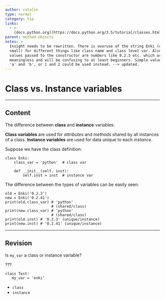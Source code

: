 ```yaml
---
author: catalin
type: normal
category: tip
links:
  - >-
    [docs.python.org](https://docs.python.org/3.5/tutorial/classes.html#class-and-instance-variables){website}
parent: method-objects
notes: >
  Insight needs to be rewritten. There is overuse of the string Enki (caps and
  small) for different things like class name and class level var. Also, the
  values passed to the constructor are numbers like 0.2.3 etc. which are
  meaningless and will be confusing to at least beginners. Simple values like
  'a' and 'b', or 1 and 2 could be used instead. --> updated.
---
```


# **Class** vs. **Instance** variables


---

## Content

The difference between **class** and **instance** variables:

**Class variables** are used for *attributes* and *methods* shared by all instances of a class. **Instance variables** are used for data unique to each *instance*.

Suppose we have the class definition:

```plain-text
class Enki:
    class_var = 'python'  # class var

    def __init__(self, inst):
        self.inst = inst  # instance var
```

The difference between the types of variables can be easily seen:

```plain-text
old = Enki('0.2.3')
new = Enki('0.2.41')
print(old.class_var) # 'python'
                     # (shared/class)
print(new.class_var) # 'python'
                     # (shared/class)
print(old.inst) # '0.2.3' (unique/instance)
print(new.inst) # '0.2.41' (unique/instance)
```


---

## Revision

Is `my_var`  a class or instance variable?

???

```plain-text
class Test:
   my_var = ‘enki’
```

- `class`
- `instance`
